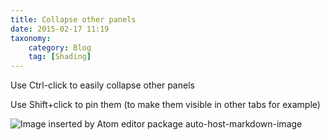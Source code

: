 ```yaml
---
title: Collapse other panels
date: 2015-02-17 11:19
taxonomy:
    category: Blog
    tag: [Shading]
---
```

Use Ctrl-click to easily collapse other panels

Use Shift+click to pin them (to make them visible in other tabs for example)


![Image inserted by Atom editor package auto-host-markdown-image](http://i.imgur.com/dzaYXQB.png)
